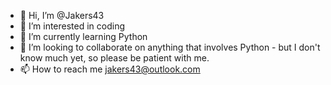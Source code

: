 - 👋 Hi, I’m @Jakers43
- 👀 I’m interested in coding
- 🌱 I’m currently learning Python
- 💞️ I’m looking to collaborate on anything that involves Python - but I don't know much yet, so please be patient with me.
- 📫 How to reach me jakers43@outlook.com

<!---
Jakers43/Jakers43 is a ✨ special ✨ repository because its `README.md` (this file) appears on your GitHub profile.
You can click the Preview link to take a look at your changes.
--->
